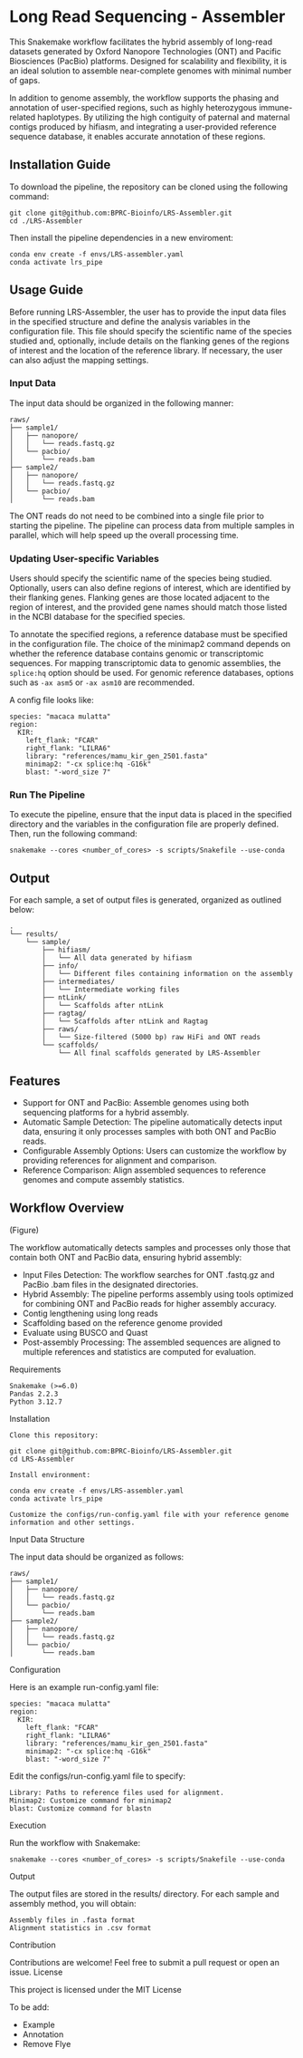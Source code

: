 # Long Read Sequencing - Assembler

This Snakemake workflow facilitates the hybrid assembly of long-read datasets generated by Oxford Nanopore Technologies (ONT) and Pacific Biosciences (PacBio) platforms. Designed for scalability and flexibility, it is an ideal solution to assemble near-complete genomes with minimal number of gaps.

In addition to genome assembly, the workflow supports the phasing and annotation of user-specified regions, such as highly heterozygous immune-related haplotypes. By utilizing the high contiguity of paternal and maternal contigs produced by hifiasm, and integrating a user-provided reference sequence database, it enables accurate annotation of these regions. 

## Installation Guide

To download the pipeline, the repository can be cloned using the following command:

    git clone git@github.com:BPRC-Bioinfo/LRS-Assembler.git
    cd ./LRS-Assembler

Then install the pipeline dependencies in a new enviroment:

    conda env create -f envs/LRS-assembler.yaml
    conda activate lrs_pipe

## Usage Guide

Before running LRS-Assembler, the user has to provide the input data files in the specified structure and define the analysis variables in the configuration file. This file should specify the scientific name of the species studied and, optionally, include details on the flanking genes of the regions of interest and the location of the reference library. If necessary, the user can also adjust the mapping settings.

### Input Data

The input data should be organized in the following manner:

```
raws/
├── sample1/
│   ├── nanopore/
│   │   └── reads.fastq.gz
│   └── pacbio/
│       └── reads.bam
├── sample2/
│   ├── nanopore/
│   │   └── reads.fastq.gz
│   └── pacbio/
│       └── reads.bam
```

The ONT reads do not need to be combined into a single file prior to starting the pipeline.
The pipeline can process data from multiple samples in parallel, which will help speed up the overall processing time.

### Updating User-specific Variables

Users should specify the scientific name of the species being studied. Optionally, users can also define regions of interest, which are identified by their flanking genes. Flanking genes are those located adjacent to the region of interest, and the provided gene names should match those listed in the NCBI database for the specified species. 

To annotate the specified regions, a reference database must be specified in the configuration file. The choice of the minimap2 command depends on whether the reference database contains genomic or transcriptomic sequences. For mapping transcriptomic data to genomic assemblies, the ```splice:hq``` option should be used. For genomic reference databases, options such as ```-ax asm5``` or ```-ax asm10``` are recommended.

A config file looks like:
```
species: "macaca mulatta"
region:
  KIR:
    left_flank: "FCAR"
    right_flank: "LILRA6"
    library: "references/mamu_kir_gen_2501.fasta" 
    minimap2: "-cx splice:hq -G16k"
    blast: "-word_size 7"
```

### Run The Pipeline

To execute the pipeline, ensure that the input data is placed in the specified directory and the variables in the configuration file are properly defined. Then, run the following command:

```
snakemake --cores <number_of_cores> -s scripts/Snakefile --use-conda
```

## Output

For each sample, a set of output files is generated, organized as outlined below:

```
.
└── results/
    └── sample/
        ├── hifiasm/
        │   └── All data generated by hifiasm
        ├── info/
        │   └── Different files containing information on the assembly
        ├── intermediates/
        │   └── Intermediate working files
        ├── ntLink/
        │   └── Scaffolds after ntLink
        ├── ragtag/
        │   └── Scaffolds after ntLink and Ragtag
        ├── raws/
        │   └── Size-filtered (5000 bp) raw HiFi and ONT reads
        └── scaffolds/
            └── All final scaffolds generated by LRS-Assembler
```

## Features

  * Support for ONT and PacBio: Assemble genomes using both sequencing platforms for a hybrid assembly.
  * Automatic Sample Detection: The pipeline automatically detects input data, ensuring it only processes samples with both ONT and PacBio reads.
  * Configurable Assembly Options: Users can customize the workflow by providing references for alignment and comparison.
  * Reference Comparison: Align assembled sequences to reference genomes and compute assembly statistics.

## Workflow Overview

(Figure)

The workflow automatically detects samples and processes only those that contain both ONT and PacBio data, ensuring hybrid assembly:

  * Input Files Detection: The workflow searches for ONT .fastq.gz and PacBio .bam files in the designated directories.
  * Hybrid Assembly: The pipeline performs assembly using tools optimized for combining ONT and PacBio reads for higher assembly accuracy.
  * Contig lengthening using long reads
  * Scaffolding based on the reference genome provided
  * Evaluate using BUSCO and Quast
  * Post-assembly Processing: The assembled sequences are aligned to multiple references and statistics are computed for evaluation.

Requirements

    Snakemake (>=6.0)
    Pandas 2.2.3
    Python 3.12.7

Installation

    Clone this repository:

    git clone git@github.com:BPRC-Bioinfo/LRS-Assembler.git
    cd LRS-Assembler

    Install environment:
    
    conda env create -f envs/LRS-assembler.yaml
    conda activate lrs_pipe
    
    Customize the configs/run-config.yaml file with your reference genome information and other settings.

Input Data Structure

The input data should be organized as follows:

```
raws/
├── sample1/
│   ├── nanopore/
│   │   └── reads.fastq.gz
│   └── pacbio/
│       └── reads.bam
├── sample2/
│   ├── nanopore/
│   │   └── reads.fastq.gz
│   └── pacbio/
│       └── reads.bam
```
Configuration

Here is an example run-config.yaml file:

```
species: "macaca mulatta"
region:
  KIR:
    left_flank: "FCAR"
    right_flank: "LILRA6"
    library: "references/mamu_kir_gen_2501.fasta" 
    minimap2: "-cx splice:hq -G16k"
    blast: "-word_size 7"
```

Edit the configs/run-config.yaml file to specify:

    Library: Paths to reference files used for alignment.
    Minimap2: Customize command for minimap2
    blast: Customize command for blastn

Execution

Run the workflow with Snakemake:

```
snakemake --cores <number_of_cores> -s scripts/Snakefile --use-conda
```


Output

The output files are stored in the results/ directory. For each sample and assembly method, you will obtain:

    Assembly files in .fasta format
    Alignment statistics in .csv format

Contribution

Contributions are welcome! Feel free to submit a pull request or open an issue.
License

This project is licensed under the MIT License

To be add:
  * Example
  * Annotation
  * Remove Flye
